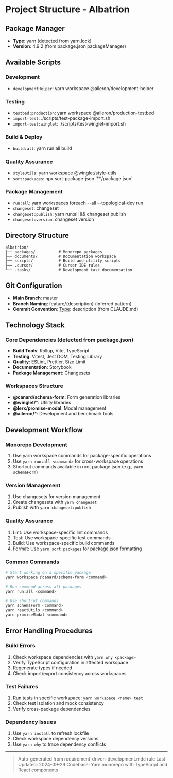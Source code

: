 # Project Structure - Albatrion

## Package Manager
- **Type**: yarn (detected from yarn.lock)
- **Version**: 4.9.2 (from package.json packageManager)

## Available Scripts

### Development
- `developmentHelper`: yarn workspace @aileron/development-helper

### Testing
- `testbed:production`: yarn workspace @aileron/production-testbed
- `import-test`: ./scripts/test-package-import.sh
- `import-test:winglet`: ./scripts/test-winglet-import.sh

### Build & Deploy
- `build:all`: yarn run:all build

### Quality Assurance
- `styleUtils`: yarn workspace @winglet/style-utils
- `sort:packages`: npx sort-package-json '**/package.json'

### Package Management
- `run:all`: yarn workspaces foreach --all --topological-dev run
- `changeset`: changeset
- `changeset:publish`: yarn run:all && changeset publish
- `changeset:version`: changeset version

## Directory Structure
```
albatrion/
├── packages/          # Monorepo packages
├── documents/         # Documentation workspace
├── scripts/           # Build and utility scripts
├── .cursor/           # Cursor IDE rules
└── .tasks/            # Development task documentation
```

## Git Configuration
- **Main Branch**: master
- **Branch Naming**: feature/{description} (inferred pattern)
- **Commit Convention**: [Type](scope): description (from CLAUDE.md)

## Technology Stack
### Core Dependencies (detected from package.json)
- **Build Tools**: Rollup, Vite, TypeScript
- **Testing**: Vitest, Jest DOM, Testing Library
- **Quality**: ESLint, Prettier, Size Limit
- **Documentation**: Storybook
- **Package Management**: Changesets

### Workspaces Structure
- **@canard/schema-form**: Form generation libraries
- **@winglet/***: Utility libraries
- **@lerx/promise-modal**: Modal management
- **@aileron/***: Development and benchmark tools

## Development Workflow

### Monorepo Development
1. Use yarn workspace commands for package-specific operations
2. Use `yarn run:all <command>` for cross-workspace operations
3. Shortcut commands available in root package.json (e.g., `yarn schemaForm`)

### Version Management
1. Use changesets for version management
2. Create changesets with `yarn changeset`
3. Publish with `yarn changeset:publish`

### Quality Assurance
1. Lint: Use workspace-specific lint commands
2. Test: Use workspace-specific test commands
3. Build: Use workspace-specific build commands
4. Format: Use `yarn sort:packages` for package.json formatting

### Common Commands
```bash
# Start working on a specific package
yarn workspace @canard/schema-form <command>

# Run command across all packages
yarn run:all <command>

# Use shortcut commands
yarn schemaForm <command>
yarn reactUtils <command>
yarn promiseModal <command>
```

## Error Handling Procedures

### Build Errors
1. Check workspace dependencies with `yarn why <package>`
2. Verify TypeScript configuration in affected workspace
3. Regenerate types if needed
4. Check import/export consistency across workspaces

### Test Failures
1. Run tests in specific workspace: `yarn workspace <name> test`
2. Check test isolation and mock consistency
3. Verify cross-package dependencies

### Dependency Issues
1. Use `yarn install` to refresh lockfile
2. Check workspace dependency versions
3. Use `yarn why` to trace dependency conflicts

---

> Auto-generated from requirement-driven-development.mdc rule
> Last Updated: 2024-09-29
> Codebase: Yarn monorepo with TypeScript and React components